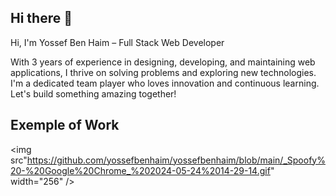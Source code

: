 ## Hi there 👋
Hi, I'm Yossef Ben Haim – Full Stack Web Developer

With 3 years of experience in designing, developing, and maintaining web applications, I thrive on solving problems and exploring new technologies. I'm a dedicated team player who loves innovation and continuous learning. Let's build something amazing together!


## Exemple of Work
<img src"https://github.com/yossefbenhaim/yossefbenhaim/blob/main/_Spoofy%20-%20Google%20Chrome_%202024-05-24%2014-29-14.gif" width="256" />

